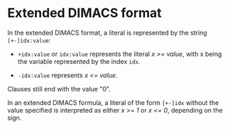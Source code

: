 # Extended DIMACS format

In the extended DIMACS format, a literal is represented by the string `[+-]idx:value`:

- `+idx:value` or `idx:value` represents the literal _x >= value_, with x being the variable represented by the index `idx`.

- `-idx:value` represents _x <= value_.

Clauses still end with the value "0".

In an extended DIMACS formula, a literal of the form `[+-]idx` without the value specified is interpreted as either _x >= 1_ or _x <= 0_, depending on the sign.
